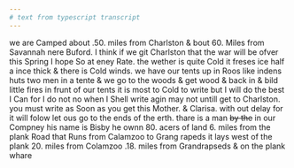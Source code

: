 ```yaml
---
# text from typescript transcript
---
```

we are Camped about .50. miles from Charlston & bout 60. Miles from Savannah nere Buford. I think if we git Charlston that the war will be ofver this Spring  I hope So at eney Rate. the wether is quite Cold it freses ice half a ince thick & there is Cold winds. we have our tents up in Roos like indens huts two men in a tente & we go to the woods & get wood & back in & bild little fires in frunt of our tents it is most to Cold to write but I will do the best I Can for I do not no when I Shell write agin may not untill get to Charlston. you must write as Soon as you get this Mother. & Clarisa. with out delay for it will folow let ous go to the ends of the erth. thare is a man ~~by the~~ in our Compney his name is Bisby he ownn 80. acers of land 6. miles from the plank Road that Runs from Calamzoo to Grang rapeds  it lays west of the plank 20. miles from Colamzoo .18. miles from Grandrapseds & on the plank whare